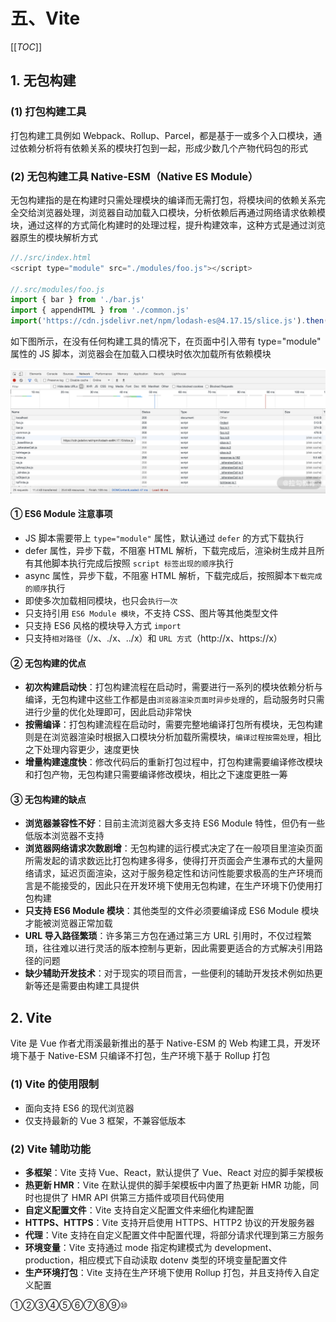 # 五、Vite

[[_TOC_]]

## 1. 无包构建

### (1) 打包构建工具

打包构建工具例如 Webpack、Rollup、Parcel，都是基于一或多个入口模块，通过依赖分析将有依赖关系的模块打包到一起，形成少数几个产物代码包的形式

### (2) 无包构建工具 Native-ESM（Native ES Module）

无包构建指的是在构建时只需处理模块的编译而无需打包，将模块间的依赖关系完全交给浏览器处理，浏览器自动加载入口模块，分析依赖后再通过网络请求依赖模块，通过这样的方式简化构建时的处理过程，提升构建效率，这种方式是通过浏览器原生的模块解析方式

```js
//./src/index.html
<script type="module" src="./modules/foo.js"></script>

//.src/modules/foo.js
import { bar } from './bar.js'
import { appendHTML } from './common.js'
import('https://cdn.jsdelivr.net/npm/lodash-es@4.17.15/slice.js').then((module) => {...})
```

如下图所示，在没有任何构建工具的情况下，在页面中引入带有 type="module" 属性的 JS 脚本，浏览器会在加载入口模块时依次加载所有依赖模块

![Native-ESM](https://github.com/yuyuyuzhang/Blog/blob/master/images/%E5%89%8D%E7%AB%AF%E5%B7%A5%E7%A8%8B%E5%8C%96/%E5%89%8D%E7%AB%AF%E6%A8%A1%E5%9D%97%E5%8C%96/Vite/Native-ESM.png)

#### ① ES6 Module 注意事项

* JS 脚本需要带上 `type="module"` 属性，默认通过 `defer` 的方式下载执行
* defer 属性，异步下载，不阻塞 HTML 解析，下载完成后，渲染树生成并且所有其他脚本执行完成后按照 `script 标签出现的顺序`执行
* async 属性，异步下载，不阻塞 HTML 解析，下载完成后，按照脚本`下载完成的顺序`执行
* 即使多次加载相同模块，也只会`执行一次`
* 只支持引用 `ES6 Module 模块`，不支持 CSS、图片等其他类型文件
* 只支持 ES6 风格的模块导入方式 `import`
* 只支持`相对路径`（/x、./x、../x）和 `URL 方式`（http://x、https://x）

#### ② 无包构建的优点

* **初次构建启动快**：打包构建流程在启动时，需要进行一系列的模块依赖分析与编译，无包构建中这些工作都是由`浏览器渲染页面时异步处理`的，启动服务时只需进行少量的优化处理即可，因此启动非常快
* **按需编译**：打包构建流程在启动时，需要完整地编译打包所有模块，无包构建则是在浏览器渲染时根据入口模块分析加载所需模块，`编译过程按需处理`，相比之下处理内容更少，速度更快
* **增量构建速度快**：修改代码后的重新打包过程中，打包构建需要编译修改模块和打包产物，无包构建只需要编译修改模块，相比之下速度更胜一筹

#### ③ 无包构建的缺点

* **浏览器兼容性不好**：目前主流浏览器大多支持 ES6 Module 特性，但仍有一些低版本浏览器不支持
* **浏览器网络请求次数剧增**：无包构建的运行模式决定了在一般项目里渲染页面所需发起的请求数远比打包构建多得多，使得打开页面会产生瀑布式的大量网络请求，延迟页面渲染，这对于服务稳定性和访问性能要求极高的生产环境而言是不能接受的，因此只在开发环境下使用无包构建，在生产环境下仍使用打包构建
* **只支持 ES6 Module 模块**：其他类型的文件必须要编译成 ES6 Module 模块才能被浏览器正常加载
* **URL 导入路径繁琐**：许多第三方包在通过第三方 URL 引用时，不仅过程繁琐，往往难以进行灵活的版本控制与更新，因此需要更适合的方式解决引用路径的问题
* **缺少辅助开发技术**：对于现实的项目而言，一些便利的辅助开发技术例如热更新等还是需要由构建工具提供

## 2. Vite

Vite 是 Vue 作者尤雨溪最新推出的基于 Native-ESM 的 Web 构建工具，开发环境下基于 Native-ESM 只编译不打包，生产环境下基于 Rollup 打包

### (1) Vite 的使用限制

* 面向支持 ES6 的现代浏览器
* 仅支持最新的 Vue 3 框架，不兼容低版本

### (2) Vite 辅助功能

* **多框架**：Vite 支持 Vue、React，默认提供了 Vue、React 对应的脚手架模板
* **热更新 HMR**：Vite 在默认提供的脚手架模板中内置了热更新 HMR 功能，同时也提供了 HMR API 供第三方插件或项目代码使用
* **自定义配置文件**：Vite 支持自定义配置文件来细化构建配置
* **HTTPS、HTTPS**：Vite 支持开启使用 HTTPS、HTTP2 协议的开发服务器
* **代理**：Vite 支持在自定义配置文件中配置代理，将部分请求代理到第三方服务
* **环境变量**：Vite 支持通过 mode 指定构建模式为 development、production，相应模式下自动读取 dotenv 类型的环境变量配置文件
* **生产环境打包**：Vite 支持在生产环境下使用 Rollup 打包，并且支持传入自定义配置

①②③④⑤⑥⑦⑧⑨⑩
